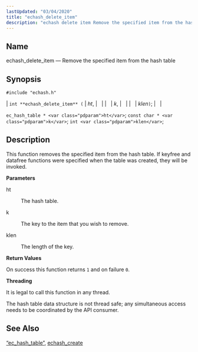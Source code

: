 ```yaml
---
lastUpdated: "03/04/2020"
title: "echash_delete_item"
description: "echash delete item Remove the specified item from the hash table int echash delete item ht k klen ec hash table ht const char k int klen This function removes the specified item from the hash table If keyfree and datafree functions were specified when the table was created they..."
---
```


<a name="apis.echash_delete_item"></a> 
## Name

echash_delete_item — Remove the specified item from the hash table

## Synopsis

`#include "echash.h"`

| `int **echash_delete_item** (` | <var class="pdparam">ht</var>, |   |
|   | <var class="pdparam">k</var>, |   |
|   | <var class="pdparam">klen</var>`)`; |   |

`ec_hash_table * <var class="pdparam">ht</var>`;
`const char * <var class="pdparam">k</var>`;
`int <var class="pdparam">klen</var>`;<a name="idp51215664"></a> 
## Description

This function removes the specified item from the hash table. If keyfree and datafree functions were specified when the table was created, they will be invoked.

**<a name="idp51217024"></a> Parameters**

<dl class="variablelist">

<dt>ht</dt>

<dd>

The hash table.

</dd>

<dt>k</dt>

<dd>

The key to the item that you wish to remove.

</dd>

<dt>klen</dt>

<dd>

The length of the key.

</dd>

</dl>

**<a name="idp51223408"></a> Return Values**

On success this function returns `1` and on failure `0`.

**<a name="idp51225232"></a> Threading**

It is legal to call this function in any thread.

The hash table data structure is not thread safe; any simultaneous access needs to be coordinated by the API consumer.

<a name="idp51227232"></a> 
## See Also

[“ec_hash_table”](/momentum/3/3-api/structs-ec-hash-table), [echash_create](/momentum/3/3-api/apis-echash-create)